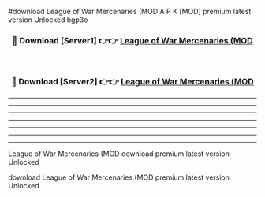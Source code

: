 #download League of War Mercenaries (MOD A P K [MOD] premium latest version Unlocked hgp3o 



<div align="center">
<h3>🔴 Download [Server1] 👉👉 <a href="https://apkdownload3.web.app/">League of War Mercenaries (MOD</a></h3><br>

<h3>🔴 Download [Server2] 👉👉 <a href="https://apkdownload3.web.app/">League of War Mercenaries (MOD</a></h3>
</div>





----------------------------------------------------------

----------------------------------------------------------

----------------------------------------------------------

----------------------------------------------------------

----------------------------------------------------------

----------------------------------------------------------

----------------------------------------------------------

League of War Mercenaries (MOD download premium latest version Unlocked

download League of War Mercenaries (MOD premium latest version Unlocked
